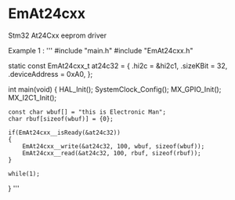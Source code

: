 # EmAt24cxx
 Stm32 At24Cxx eeprom driver

Example 1 :
'''
#include "main.h"
#include "EmAt24cxx.h"

static const EmAt24cxx_t at24c32 =
{
	.hi2c = &hi2c1,
	.sizeKBit = 32,
	.deviceAddress = 0xA0,
};

int main(void)
{
    HAL_Init();
    SystemClock_Config();
    MX_GPIO_Init();
    MX_I2C1_Init();
    

    const char wbuf[] = "this is Electronic Man";
    char rbuf[sizeof(wbuf)] = {0};

    if(EmAt24cxx__isReady(&at24c32))
    {
        EmAt24cxx__write(&at24c32, 100, wbuf, sizeof(wbuf));
        EmAt24cxx__read(&at24c32, 100, rbuf, sizeof(rbuf));
    }

    while(1);
}
'''